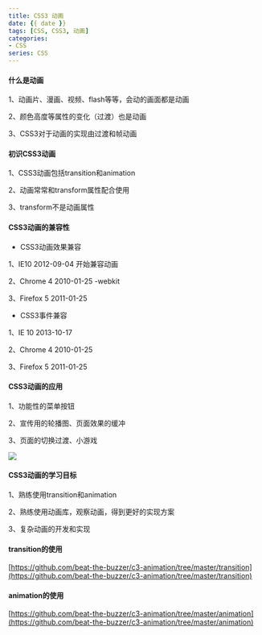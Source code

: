 ```yaml
---
title: CSS3 动画
date: {{ date }}
tags: [CSS, CSS3, 动画]
categories: 
- CSS
series: CSS
---
```


#### 什么是动画

1、动画片、漫画、视频、flash等等，会动的画面都是动画

2、颜色高度等属性的变化（过渡）也是动画

3、CSS3对于动画的实现由过渡和帧动画

#### 初识CSS3动画

1、CSS3动画包括transition和animation

2、动画常常和transform属性配合使用

3、transform不是动画属性

#### CSS3动画的兼容性

- CSS3动画效果兼容

1、IE10 2012-09-04 开始兼容动画

2、Chrome 4 2010-01-25 -webkit

3、Firefox 5 2011-01-25

- CSS3事件兼容

1、IE 10 2013-10-17

2、Chrome 4 2010-01-25

3、Firefox 5 2011-01-25

#### CSS3动画的应用

1、功能性的菜单按钮

2、宣传用的轮播图、页面效果的缓冲

3、页面的切换过渡、小游戏

![](https://gitee.com/beat-the-buzzer/pictures/raw/master/c3-animation/c3-animation-01.png)

#### CSS3动画的学习目标

1、熟练使用transition和animation

2、熟练使用动画库，观察动画，得到更好的实现方案

3、复杂动画的开发和实现

#### transition的使用

[https://github.com/beat-the-buzzer/c3-animation/tree/master/transition](https://github.com/beat-the-buzzer/c3-animation/tree/master/transition)

#### animation的使用

[https://github.com/beat-the-buzzer/c3-animation/tree/master/animation](https://github.com/beat-the-buzzer/c3-animation/tree/master/animation)